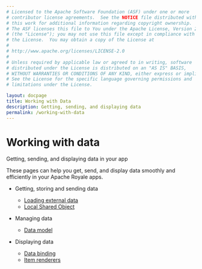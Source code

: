 ```yaml
---
# Licensed to the Apache Software Foundation (ASF) under one or more
# contributor license agreements.  See the NOTICE file distributed with
# this work for additional information regarding copyright ownership.
# The ASF licenses this file to You under the Apache License, Version 2.0
# (the "License"); you may not use this file except in compliance with
# the License.  You may obtain a copy of the License at
# 
# http://www.apache.org/licenses/LICENSE-2.0
# 
# Unless required by applicable law or agreed to in writing, software
# distributed under the License is distributed on an "AS IS" BASIS,
# WITHOUT WARRANTIES OR CONDITIONS OF ANY KIND, either express or implied.
# See the License for the specific language governing permissions and
# limitations under the License.

layout: docpage
title: Working with Data
description: Getting, sending, and displaying data
permalink: /working-with-data
---
```


# Working with data

Getting, sending, and displaying data in your app

These pages can help you get, send, and display data smoothly and efficiently in your Apache Royale apps.

* Getting, storing and sending data
  * [Loading external data](features/loading-external-data)
  * [Local Shared Object](features/loading-external-data/localsharedobject)

* Managing data
  * [Data model](features/data-model)

* Displaying data
  * [Data binding](features/data-binding)
  * [Item renderers](features/item-renderers)
  
